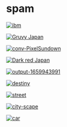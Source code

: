 # spam

<a href="ibm.jpg"><img alt="ibm" src="ibm.jpg"></a>

<a href="Gruvy Japan.png"><img alt="Gruvy Japan" src="Gruvy Japan.png"></a>

<a href="conv-PixelSundown.png"><img alt="conv-PixelSundown" src="conv-PixelSundown.png"></a>

<a href="Dark red Japan.png"><img alt="Dark red Japan" src="Dark red Japan.png"></a>

<a href="output-1659943991.png"><img alt="output-1659943991" src="output-1659943991.png"></a>

<a href="destiny.png"><img alt="destiny" src="destiny.png"></a>

<a href="street.png"><img alt="street" src="street.png"></a>

<a href="city-scape.png"><img alt="city-scape" src="city-scape.png"></a>

<a href="car.png"><img alt="car" src="car.png"></a>

